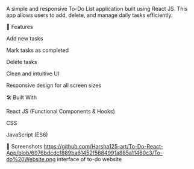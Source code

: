 A simple and responsive To-Do List application built using React JS. This app allows users to add, delete, and manage daily tasks efficiently.

🚀 Features

Add new tasks

Mark tasks as completed

Delete tasks

Clean and intuitive UI

Responsive design for all screen sizes

🛠️ Built With

React JS (Functional Components & Hooks)

CSS

JavaScript (ES6)

📸 Screenshots
https://github.com/Harsha125-art/To-Do-React-App/blob/6976bdcdcf889ba61452f5684991a885a11460c3/To-do%20Website.png
interface of to-do website
